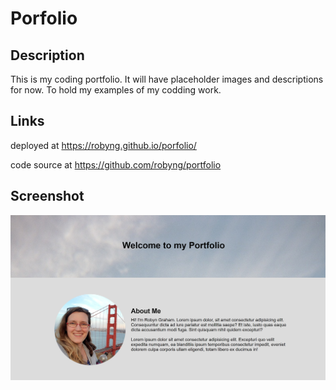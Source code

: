 # Porfolio

## Description
This is my coding portfolio. It will have placeholder images and descriptions for now. To hold my examples of my codding work. 

## Links
deployed at 
https://robyng.github.io/porfolio/

code source at
https://github.com/robyng/portfolio 

## Screenshot
![App Screenshot](./assets/images/portfolio-snapshot.png)

